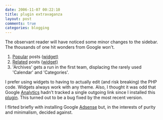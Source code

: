 ```yaml
---
date: 2006-11-07 00:22:10
title: plugin extravaganza
layout: post
comments: true
categories: blogging
---
```

The observant reader will have noticed some minor changes to the
sidebar. The thousands of one hit wonders from Google won't.

1.  [Popular](http://alexking.org/projects/wordpress/) posts
    ([widget)](http://justaddwater.dk/2006/05/02/justaddwaterdk-wordpress-plugins/)
2.  [Related](http://www.w-a-s-a-b-i.com/archives/2006/02/02/wordpress-related-entries-20/)
    posts
    ([widget)](http://israelsson.nu/blog/projects/wpw-related-posts/)
3.  'Archives' gets a run in the first team, displacing the rarely used
    'Calendar' and 'Categories'.

I prefer using widgets to having to actually edit (and risk breaking)
the PHP code. Widgets always work with any theme.
Also, I thought it was odd that Google
[Analytics](http://www.google.com/analytics/) hadn't tracked a single
outgoing link since I installed this
[plugin](http://www.semiologic.com/software/google-analytics/). This
turned out to be a bug fixed by the most recent version.

I flirted briefly with installing Google
[Adsense](https://www.google.com/adsense/) but, in the interests of
purity and minimalism, decided against.
